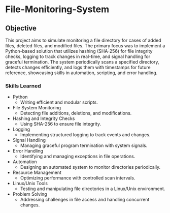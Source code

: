 # File-Monitoring-System

## Objective
This project aims to simulate monitoring a file directory for cases of added files, deleted files, and modified files. The primary focus was to implement a Python-based solution that utilizes hashing (SHA-256) for file integrity checks, logging to track changes in real-time, and signal handling for graceful termination. The system periodically scans a specified directory, detects changes efficiently, and logs them with timestamps for future reference, showcasing skills in automation, scripting, and error handling.

### Skills Learned
- Python
  - Writing efficient and modular scripts.
- File System Monitoring
  - Detecting file additions, deletions, and modifications. 
- Hashing and Integrity Checks
  - Using SHA-256 to ensure file integrity.
- Logging
  - Implementing structured logging to track events and changes.
- Signal Handling
  - Managing graceful program termination with system signals.
- Error Handling
  - Identifying and managing exceptions in file operations.
- Automation
  - Designing an automated system to monitor directories periodically.
- Resource Management
  - Optimizing performance with controlled scan intervals.
- Linux/Unix Tools
  - Testing and manipulating file directories in a Linux/Unix environment.
- Problem Solving
  - Addressing challenges in file access and handling concurrent changes. 
